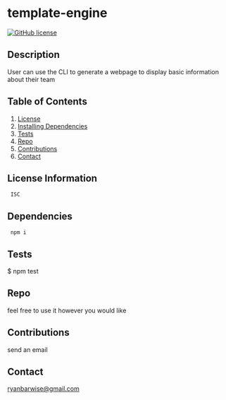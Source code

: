 
  
  # template-engine
  
  [![GitHub license](https://img.shields.io/github/last-commit/ryanbarwise/template-engine)](https://github.com/ryanbarwise/team-profile-generator)
   


  ## Description
 User can use the CLI to generate a webpage to display basic information about their team

  ## Table of Contents
  1. [License](#license)
  2. [Installing Dependencies](#dependencies)
  3. [Tests](#tests)
  3. [Repo](#repo)
  4. [Contributions](#contributions)
  5. [Contact](#contact)

  <a name = "license"></a>
  ## License Information
     ISC

  <a name = "dependencies"></a>
  ## Dependencies
     npm i

  <a name = "tests"></a>
  ## Tests
   $ npm test

  <a name = "repo"></a>
  ## Repo
  feel free to use it however you would like

  <a name = "contributions"></a>
  ## Contributions 
   send an email

  <a name = "contact"></a>
  ## Contact
  <ryanbarwise@gmail.com>

  
  

  
    
  
  